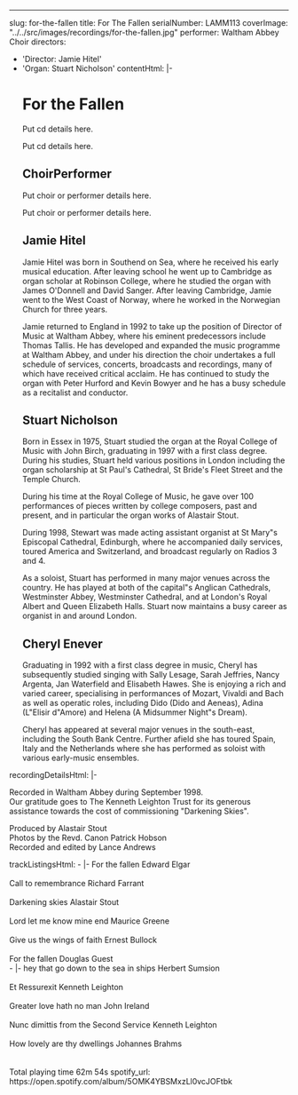 ---
slug: for-the-fallen
title: For The Fallen
serialNumber: LAMM113
coverImage: "../../src/images/recordings/for-the-fallen.jpg"
performer: Waltham Abbey Choir
directors:
- 'Director: Jamie Hitel'
- 'Organ: Stuart Nicholson'
contentHtml: |-
  <h1>For the Fallen</h1>
  <p>Put cd details here.</p>
  <p>Put cd details here.</p>
  <h2>ChoirPerformer</h2>
  <p>Put choir or performer details here.</p>
  <p>Put choir or performer details here.</p>
  <h2>Jamie Hitel</h2>
  <p class="staff">Jamie Hitel was born in Southend on Sea, where he received his early musical education. After leaving school he went up to Cambridge as organ scholar at Robinson College, where he studied the organ with James O'Donnell and David Sanger. After leaving Cambridge, Jamie went to the West Coast of Norway, where he worked in the Norwegian Church for three years.</p>
  <p class="staff">Jamie returned to England in 1992 to take up the position of Director of Music at Waltham Abbey, where his eminent predecessors include Thomas Tallis. He has developed and expanded the music programme at Waltham Abbey, and under his direction the choir undertakes a full schedule of services, concerts, broadcasts and recordings, many of which have received critical acclaim. He has continued to study the organ with Peter Hurford and Kevin Bowyer and he has a busy schedule as a recitalist and conductor.</p>
  <h2>Stuart Nicholson</h2>
  <p class="staff">Born in Essex in 1975, Stuart studied the organ at the Royal College of Music with John Birch, graduating in 1997 with a first class degree. During his studies, Stuart held various positions in London including the organ scholarship at St Paul's Cathedral, St Bride's Fleet Street and the Temple Church.</p>
  <p class="staff">During his time at the Royal College of Music, he gave over 100 performances of pieces written by college composers, past and present, and in particular the organ works of Alastair Stout.</p>
  <p class="staff">During 1998, Stewart was made acting assistant organist at St Mary"s Episcopal Cathedral, Edinburgh, where he accompanied daily services, toured America and Switzerland, and broadcast regularly on Radios 3 and 4.</p>
  <p class="staff">As a soloist, Stuart has performed in many major venues across the country. He has played at both of the capital"s Anglican Cathedrals, Westminster Abbey, Westminster Cathedral, and at London's Royal Albert and Queen Elizabeth Halls. Stuart now maintains a busy career as organist in and around London.</p>
  <h2>Cheryl Enever</h2>
  <p class="staff">Graduating in 1992 with a first class degree in music, Cheryl has subsequently studied singing with Sally Lesage, Sarah Jeffries, Nancy Argenta, Jan Waterfield and Elisabeth Hawes. She is enjoying a rich and varied career, specialising in performances of Mozart, Vivaldi and Bach as well as operatic roles, including Dido (Dido and Aeneas), Adina (L"Elisir d"Amore) and Helena (A Midsummer Night"s Dream).</p>
  <p class="staff">Cheryl has appeared at several major venues in the south-east, including the South Bank Centre. Further afield she has toured Spain, Italy and the Netherlands where she has performed as soloist with various early-music ensembles.</p>
recordingDetailsHtml: |-
  <div id="details">
    <p>Recorded in Waltham Abbey during September 1998.<br>
      Our gratitude goes to The Kenneth Leighton Trust for its generous assistance towards the cost of commissioning "Darkening Skies".</p>
    <p>Produced by Alastair Stout<br>
      Photos by the Revd. Canon Patrick Hobson<br>
      Recorded and edited by Lance Andrews</p>
  </div>
trackListingsHtml:
- |-
  For the fallen <span class="composer">Edward Elgar</span><br>
  <br>
  Call to remembrance<span class="composer"> Richard Farrant </span><br>
  <br>
  Darkening skies <span class="composer">Alastair Stout</span><br>
  <br>
  Lord let me know mine end <span class="composer">Maurice Greene</span><br>
  <br>
  Give us the wings of faith <span class="composer">Ernest Bullock</span><br>
  <br>
  For the fallen <span class="composer">Douglas Guest<br>
  </span>
- |-
  hey that go down to the sea in ships <span class="composer">Herbert Sumsion</span><br>
  <br>
  Et Ressurexit <span class="composer">Kenneth Leighton</span><br>
  <br>
  Greater love hath no man <span class="composer">John Ireland</span><br>
  <br>
  Nunc dimittis from the Second Service <span class="composer">Kenneth Leighton</span><br>
  <br>
  How lovely are thy dwellings <span class="composer">Johannes Brahms</span><br>
  <br>
  <br>
  <span id="playingtime">Total playing time 62m 54s</span>
spotify_url: https://open.spotify.com/album/5OMK4YBSMxzLl0vcJOFtbk
